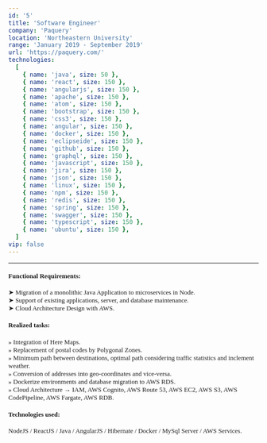 ```yaml
---
id: '5'
title: 'Software Engineer'
company: 'Paquery'
location: 'Northeastern University'
range: 'January 2019 - September 2019'
url: 'https://paquery.com/'
technologies:
  [
    { name: 'java', size: 50 },
    { name: 'react', size: 150 },
    { name: 'angularjs', size: 150 },
    { name: 'apache', size: 150 },
    { name: 'atom', size: 150 },
    { name: 'bootstrap', size: 150 },
    { name: 'css3', size: 150 },
    { name: 'angular', size: 150 },
    { name: 'docker', size: 150 },
    { name: 'eclipseide', size: 150 },
    { name: 'github', size: 150 },
    { name: 'graphql', size: 150 },
    { name: 'javascript', size: 150 },
    { name: 'jira', size: 150 },
    { name: 'json', size: 150 },
    { name: 'linux', size: 150 },
    { name: 'npm', size: 150 },
    { name: 'redis', size: 150 },
    { name: 'spring', size: 150 },
    { name: 'swagger', size: 150 },
    { name: 'typescript', size: 150 },
    { name: 'ubuntu', size: 150 },
  ]
vip: false
---
```


---

<font size = 2 face = "Andale Mono" >

#### Functional Requirements:

➤ Migration of a monolithic Java Application to microservices in Node.  
➤ Support of existing applications, server, and database maintenance.  
➤ Cloud Architecture Design with AWS.

#### Realized tasks:

» Integration of Here Maps.  
» Replacement of postal codes by Polygonal Zones.  
» Minimum path between destinations, optimal path considering traffic statistics and inclement weather.  
» Conversion of addresses into geo-coordinates and vice-versa.  
» Dockerize environments and database migration to AWS RDS.  
» Cloud Architecture → IAM, AWS Cognito, AWS Route 53, AWS EC2, AWS S3, AWS CodePipeline, AWS Fargate, AWS RDB.

#### Technologies used:

NodeJS / ReactJS / Java / AngularJS / Hibernate / Docker / MySql Server / AWS Services.

</font>
